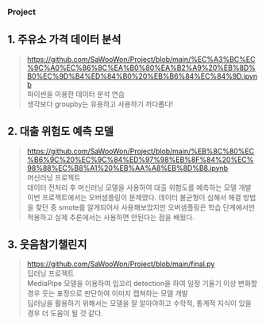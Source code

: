 ### Project
## 1. 주유소 가격 데이터 분석 <br>
  > https://github.com/SaWooWon/Project/blob/main/%EC%A3%BC%EC%9C%A0%EC%86%8C%EA%B0%80%EA%B2%A9%20%EB%8D%B0%EC%9D%B4%ED%84%B0%20%EB%B6%84%EC%84%9D.ipynb <br>
  > 파이썬을 이용한 데이터 분석 연습 <br>
  > 생각보다 groupby는 유용하고 사용하기 까다롭다! <br>

## 2. 대출 위험도 예측 모델 <br>
  > https://github.com/SaWooWon/Project/blob/main/%EB%8C%80%EC%B6%9C%20%EC%9C%84%ED%97%98%EB%8F%84%20%EC%98%88%EC%B8%A1%20%EB%AA%A8%EB%8D%B8.ipynb <br>
  > 머신러닝 프로젝트 <br>
  > 데이터 전처리 후 머신러닝 모델을 사용하여 대출 위험도를 예측하는 모델 개발 <br>
  > 이번 프로젝트에서는 오버샘플링이 문제였다. 데이터 불균형이 심해서 해결 방법을 찾던 중 smote를 알게되어서 사용해보았지만 오버샘플링은 학습 단계에서만 적용하고 실제 추론에서는 사용하면 안된다는 점을 배웠다. <br>


## 3. 웃음참기챌린지 <br>
  > https://github.com/SaWooWon/Project/blob/main/final.py <br>
  > 딥러닝 프로젝트 <br>
  > MediaPipe 모델을 이용하여 입꼬리 detection을 하여 일정 기울기 이상 변화할 경우 웃는 표정으로 판단하여 이미지 캡쳐하는 모델 개발 <br>
  > 딥러닝을 활용하기 위해서는 모델을 잘 알아야하고 수학적, 통계적 지식이 있을 경우 더 도움이 될 것 같다.   
<br>

